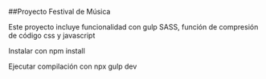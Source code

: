 ##Proyecto Festival de Música

Este proyecto incluye funcionalidad con gulp SASS, función de compresión de código css y javascript

Instalar con npm install

Ejecutar compilación con npx gulp dev